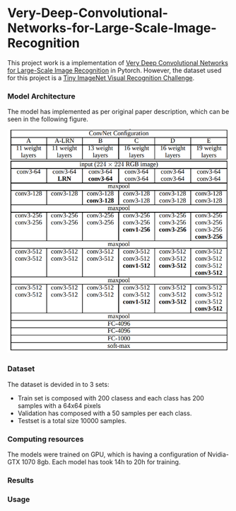 
# Very-Deep-Convolutional-Networks-for-Large-Scale-Image-Recognition

This project work is a implementation of [Very Deep Convolutional Networks for Large-Scale Image Recognition](https://arxiv.org/pdf/1409.1556.pdf) in Pytorch. 
However, the dataset used for this project is a [Tiny ImageNet Visual Recognition Challenge](https://tiny-imagenet.herokuapp.com/). 

### Model Architecture
The model has implemented as per original paper description, which can be seen in the following figure.

![Model Architecture](figures/ConNet_config.png)

### Dataset

The dataset is devided in to 3 sets:

- Train set is composed with 200 clasess and each class has 200 samples with a 64x64 pixels
- Validation has composed with a 50 samples per each class. 
- Testset is a total size 10000 samples.

### Computing resources 
The models were trained on GPU, which is having a configuration of Nvidia-GTX 1070 8gb. Each model has took 14h to 20h for training.  

### Results




### Usage


